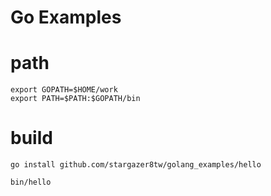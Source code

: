 # Go Examples

# path

```
export GOPATH=$HOME/work
export PATH=$PATH:$GOPATH/bin
```

# build

```
go install github.com/stargazer8tw/golang_examples/hello
```

```
bin/hello
```
